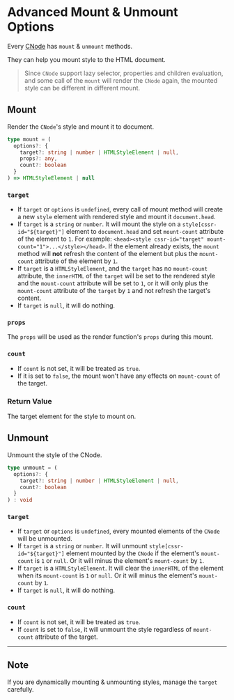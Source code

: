 # Advanced Mount & Unmount Options
Every [CNode](https://github.com/07akioni/css-render/blob/master/docs/overview.md) has `mount` & `unmount` methods.

They can help you mount style to the HTML document.

> Since `CNode` support lazy selector, properties and children evaluation, and some call of the `mount` will render the `CNode` again, the mounted style can be different in different mount.

## Mount
Render the `CNode`'s style and mount it to document.

```typescript
type mount = (
  options?: {
    target?: string | number | HTMLStyleElement | null, 
    props?: any,
    count?: boolean
  }
) => HTMLStyleElement | null
```

### `target`
- If `target` or `options` is `undefined`, every call of mount method will create a new `style` element with rendered style and mount it `document.head`.
- If `target` is a `string` or `number`. It will mount the style on a `style[cssr-id="${target}"]` element to `document.head` and set `mount-count` attribute of the element to `1`. For example: `<head><style cssr-id="target" mount-count="1">...</style></head>`. If the element already exists, the `mount` method will **not** refresh the content of the element but plus the `mount-count` attribute of the element by `1`.
- If `target` is a `HTMLStyleElement`, and the `target` has no `mount-count` attribute, the `innerHTML` of the `target` will be set to the rendered style and the `mount-count` attribute will be set to `1`, or it will only plus the `mount-count` attribute of the `target` by `1` and not refresh the target's content.
- If `target` is `null`, it will do nothing.
### `props`
The `props` will be used as the render function's `props` during this mount.
### `count`
- If `count` is not set, it will be treated as `true`.
- If it is set to `false`, the mount won't have any effects on `mount-count` of the target.
### Return Value
The target element for the style to mount on.


## Unmount
Unmount the style of the CNode.

```typescript
type unmount = (
  options?: {
    target?: string | number | HTMLStyleElement | null,
    count?: boolean
  }
) : void
```

### `target`
- If `target` or `options` is `undefined`, every mounted elements of the `CNode` will be unmounted.
- If `target` is a `string` or `number`. It will unmount `style[cssr-id="${target}"]` element mounted by the `CNode` if the element's `mount-count` is `1` or `null`. Or it will minus the element's `mount-count` by `1`.
- If `target` is a `HTMLStyleElement`. It will clear the `innerHTML` of the element when its `mount-count` is `1` or `null`. Or it will minus the element's `mount-count` by `1`.
- If `target` is `null`, it will do nothing.

### `count`
- If `count` is not set, it will be treated as `true`.
- If `count` is set to `false`, it will unmount the style regardless of `mount-count` attribute of the target.

---

## Note
If you are dynamically mounting & unmounting styles, manage the `target` carefully.
